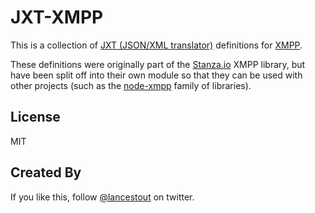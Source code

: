 # JXT-XMPP

This is a collection of [JXT (JSON/XML translator)](https://github.com/otalk/jxt) definitions for [XMPP](http://xmpp.org).

These definitions were originally part of the [Stanza.io](https://stanza.io) XMPP library, but have been split off into their own module so that they can be used with other projects (such as the [node-xmpp](http://node-xmpp.org) family of libraries).

## License

MIT

## Created By

If you like this, follow [@lancestout](http://twitter.com/lancestout) on twitter.
